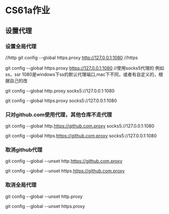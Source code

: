 # CS61a作业

## 设置代理
### 设置全局代理
//http
  git config --global https.proxy http://127.0.0.1:1080
//https  

  git config --global https.proxy https://127.0.0.1:1080
//使用socks5代理的 例如ss，ssr 1080是windows下ss的默认代理端口,mac下不同，或者有自定义的，根据自己的改  

  git config --global http.proxy socks5://127.0.0.1:1080  
  
  git config --global https.proxy socks5://127.0.0.1:1080  
  

### 只对github.com使用代理，其他仓库不走代理
  git config --global http.https://github.com.proxy socks5://127.0.0.1:1080  
  
  git config --global https.https://github.com.proxy socks5://127.0.0.1:1080  
  
### 取消github代理
  git config --global --unset http.https://github.com.proxy  
  
  git config --global --unset https.https://github.com.proxy  
  

### 取消全局代理
  git config --global --unset http.proxy  
  
  git config --global --unset https.proxy  
  
